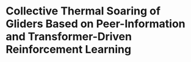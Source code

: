 # Collective Thermal Soaring of Gliders Based on Peer-Information and Transformer-Driven Reinforcement Learning
